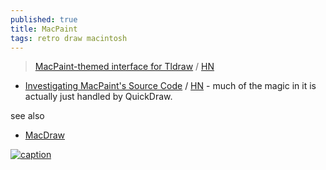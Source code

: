 ```yaml
---
published: true
title: MacPaint
tags: retro draw macintosh
---
```

>  [MacPaint-themed interface for Tldraw](https://paint.withdiagram.com/) / [HN](https://news.ycombinator.com/item?id=30508508)

- [	Investigating MacPaint's Source Code](https://ztoz.blog/posts/macpaint-source-code/) / [HN](https://news.ycombinator.com/item?id=43589156) - much of the magic in it is actually just handled by QuickDraw.

see also
- [MacDraw](https://www.macintoshrepository.org/2204-macdraw)

[![caption](https://ztoz.blog/posts/macpaint-source-code/04_applegeisha.gif)](https://ztoz.blog/posts/macpaint-source-code/)